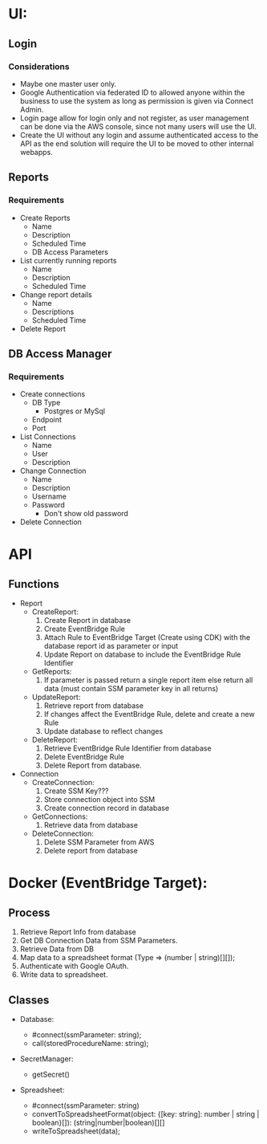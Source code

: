 # UI:

## Login

### Considerations

- Maybe one master user only.
- Google Authentication via federated ID to allowed anyone within the business to use the system as long as permission
  is given via Connect Admin.
- Login page allow for login only and not register, as user management can be done via the AWS console, since not many
  users will use the UI.
- Create the UI without any login and assume authenticated access to the API as the end solution will require the UI to
  be moved to other internal webapps.

## Reports

### Requirements

- Create Reports
  - Name
  - Description
  - Scheduled Time
  - DB Access Parameters
- List currently running reports
  - Name
  - Description
  - Scheduled Time
- Change report details
  - Name
  - Descriptions
  - Scheduled Time
- Delete Report

## DB Access Manager

### Requirements

- Create connections
  - DB Type
    - Postgres or MySql
  - Endpoint
  - Port
- List Connections
  - Name
  - User
  - Description
- Change Connection
  - Name
  - Description
  - Username
  - Password
    - Don't show old password
- Delete Connection

# API

## Functions

- Report
  - CreateReport:
    1. Create Report in database
    2. Create EventBridge Rule
    3. Attach Rule to EventBridge Target (Create using CDK) with the database report id as parameter or input
    4. Update Report on database to include the EventBridge Rule Identifier
  - GetReports:
    1. If parameter is passed return a single report item else return all data (must contain SSM parameter key in all
       returns)
  - UpdateReport:
    1. Retrieve report from database
    2. If changes affect the EventBridge Rule, delete and create a new Rule
    3. Update database to reflect changes
  - DeleteReport:
    1. Retrieve EventBridge Rule Identifier from database
    2. Delete EventBridge Rule
    3. Delete Report from database.
- Connection
  - CreateConnection:
    1. Create SSM Key???
    2. Store connection object into SSM
    3. Create connection record in database
  - GetConnections:
    1. Retrieve data from database
  - DeleteConnection:
    1. Delete SSM Parameter from AWS
    2. Delete report from database

# Docker (EventBridge Target):

## Process

1. Retrieve Report Info from database
2. Get DB Connection Data from SSM Parameters.
3. Retrieve Data from DB
4. Map data to a spreadsheet format (Type => (number | string)[][]);
5. Authenticate with Google OAuth.
6. Write data to spreadsheet.

## Classes

- Database:
  - \#connect(ssmParameter: string);
  - call(storedProcedureName: string);

- SecretManager:
  - getSecret()

- Spreadsheet:
  - \#connect(ssmParameter: string)
  - convertToSpreadsheetFormat(object: {[key: string]: number | string | boolean}[]): (string|number|boolean)[][]
  - writeToSpreadsheet(data);
